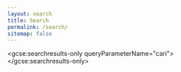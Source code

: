 ```yaml
---
layout: search
title: Search
permalink: /search/
sitemap: false
---
```


<script>
  (function() {
    var cx = '007403992188975548092:zz2ezdxqrfn';
    var gcse = document.createElement('script');
    gcse.type = 'text/javascript';
    gcse.async = true;
    gcse.src = 'https://cse.google.com/cse.js?cx=' + cx;
    var s = document.getElementsByTagName('script')[0];
    s.parentNode.insertBefore(gcse, s);
  })();
</script>

<gcse:searchresults-only queryParameterName="cari"></gcse:searchresults-only>
